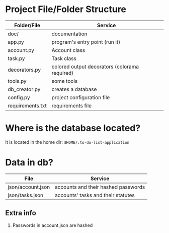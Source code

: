 # Project File/Folder Structure
| Folder/File      | Service                                       |
|------------------|-----------------------------------------------|
| doc/             | documentation                                 |
| app.py           | program's entry point (run it)                |
| account.py       | Account class                                 |
| task.py          | Task class                                    |
| decorators.py    | colored output decorators (colorama required) |
| tools.py         | some tools                                    |
| db_creator.py    | creates a database                            |
| config.py        | project configuration file                    |
| requirements.txt | requirements file                             |

# Where is the database located?
It is located in the home dir: `$HOME/.to-do-list-application`

# Data in db?
| File              | Service                                                 |
|-------------------|---------------------------------------------------------|
| json/account.json | accounts and their hashed passwords                     |
| json/tasks.json   | accounts' tasks and their statutes                      |

## Extra info
1. Passwords in account.json are hashed